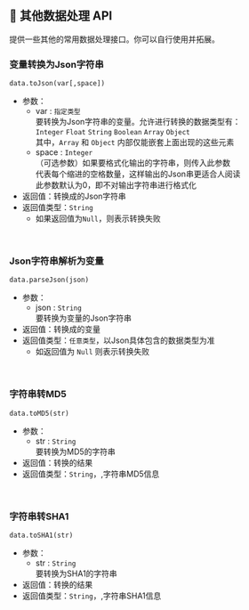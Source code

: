 ## 🧰 其他数据处理 API

提供一些其他的常用数据处理接口。你可以自行使用并拓展。

### 变量转换为Json字符串

`data.toJson(var[,space])`

- 参数：
  - var : `指定类型`  
    要转换为Json字符串的变量。允许进行转换的数据类型有：   
    `Integer` `Float` `String` `Boolean` `Array` `Object `  
    其中，`Array` 和 `Object` 内部仅能嵌套上面出现的这些元素
  - space : `Integer`  
    （可选参数）如果要格式化输出的字符串，则传入此参数  
    代表每个缩进的空格数量，这样输出的Json串更适合人阅读  
    此参数默认为0，即不对输出字符串进行格式化
- 返回值：转换成的Json字符串
- 返回值类型：`String`
  - 如果返回值为`Null`，则表示转换失败

<br>

### Json字符串解析为变量

`data.parseJson(json)`

- 参数：
  - json : `String`  
    要转换为变量的Json字符串
- 返回值：转换成的变量
- 返回值类型：`任意类型`，以Json具体包含的数据类型为准
  - 如返回值为 `Null` 则表示转换失败

<br>

### 字符串转MD5

`data.toMD5(str)`

- 参数：
  - str : `String`  
    要转换为MD5的字符串
- 返回值：转换的结果
- 返回值类型：`String`，,字符串MD5信息

<br>

### 字符串转SHA1

`data.toSHA1(str)`

- 参数：
  - str : `String`  
    要转换为SHA1的字符串
- 返回值：转换的结果
- 返回值类型：`String`，,字符串SHA1信息

<br>
